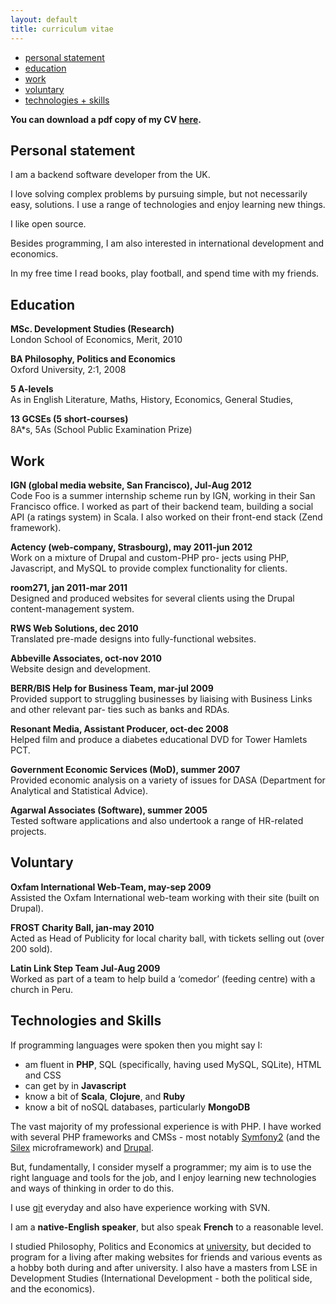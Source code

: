 ```yaml
---
layout: default
title: curriculum vitae
---
```


* [personal statement](#personal-statement)
* [education](#education)
* [work](#work)
* [voluntary](#voluntary)
* [technologies + skills](#technology-and-skills)

**You can download a pdf copy of my CV
  [here](/files/nic-long-cv.pdf).**

## <a id="personal-statement"></a>Personal statement

I am a backend software developer from the UK.

I love solving complex problems by pursuing simple, but not
necessarily easy, solutions. I use a range of technologies and enjoy
learning new things.

I like open source.

Besides programming, I am also interested in international development
and economics.

In my free time I read books, play football, and spend time with my
friends.

## <a id="education"></a>Education

**MSc. Development Studies (Research)**<br />
London School of Economics, Merit, 2010

**BA Philosophy, Politics and Economics**<br />
Oxford University, 2:1, 2008

**5 A-levels**<br />
As in English Literature, Maths, History, Economics, General Studies,

**13 GCSEs (5 short-courses)**<br />
8A*s, 5As (School Public Examination Prize)

## <a id="work"></a>Work

**IGN (global media website, San Francisco), Jul-Aug 2012**<br />
Code Foo is a summer internship scheme run by IGN, working in their
San Francisco office. I worked as part of their backend team, building
a social API (a ratings system) in Scala. I also worked on their
front-end stack (Zend framework).

**Actency (web-company, Strasbourg), may 2011-jun 2012**<br />
Work on a mixture of Drupal and custom-PHP pro- jects using PHP,
Javascript, and MySQL to provide complex functionality for clients.

**room271, jan 2011-mar 2011**<br />
Designed and produced websites for several clients using the Drupal
content-management system.

**RWS Web Solutions, dec 2010**<br />
Translated pre-made designs into fully-functional websites.

**Abbeville Associates, oct-nov 2010**<br />
Website design and development.

**BERR/BIS Help for Business Team, mar-jul 2009**<br />
Provided support to struggling businesses by liaising with Business
Links and other relevant par- ties such as banks and RDAs.

**Resonant Media, Assistant Producer, oct-dec 2008**<br />
Helped film and produce a diabetes educational DVD for Tower Hamlets
PCT.

**Government Economic Services (MoD), summer 2007**<br />
Provided economic analysis on a variety of issues for DASA (Department
for Analytical and Statistical Advice).

**Agarwal Associates (Software), summer 2005**<br />
Tested software applications and also undertook a range of HR-related
projects.

## <a id="voluntary"></a>Voluntary

**Oxfam International Web-Team, may-sep 2009**<br />
Assisted the Oxfam International web-team working with their site
(built on Drupal).

**FROST Charity Ball, jan-may 2010**<br />
Acted as Head of Publicity for local charity ball, with tickets
selling out (over 200 sold).

**Latin Link Step Team Jul-Aug 2009**<br />
Worked as part of a team to help build a ‘comedor’ (feeding centre)
with a church in Peru.

## <a id="technology-and-skills"></a>Technologies and Skills

If programming languages were spoken then you might say I:

- am fluent in **PHP**, SQL (specifically, having used MySQL, SQLite),
  HTML and CSS
- can get by in **Javascript**
- know a bit of **Scala**, **Clojure**, and **Ruby**
- know a bit of noSQL databases, particularly **MongoDB**

The vast majority of my professional experience is with PHP. I have
worked with several PHP frameworks and CMSs - most notably
[Symfony2](http://symfony.com/) (and the
[Silex](http://silex.sensiolabs.org/) microframework) and
[Drupal](http://www.drupal.org).

But, fundamentally, I consider myself a programmer; my aim is to use
the right language and tools for the job, and I enjoy learning new
technologies and ways of thinking in order to do this.

I use [git](http://github.com/nicl) everyday and also have experience
working with SVN.

I am a **native-English speaker**, but also speak **French** to a
reasonable level.

I studied Philosophy, Politics and Economics at
[university](http://www.ox.ac.uk), but decided to program for a living
after making websites for friends and various events as a hobby both
during and after university. I also have a masters from LSE in
Development Studies (International Development - both the political
side, and the economics).